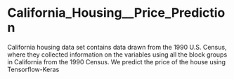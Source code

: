 # California_Housing__Price_Prediction
California housing data set contains data drawn from the 1990 U.S. Census, where they collected information on the variables using all the block groups in California from the 1990 Census. We predict the price of the house using Tensorflow-Keras
